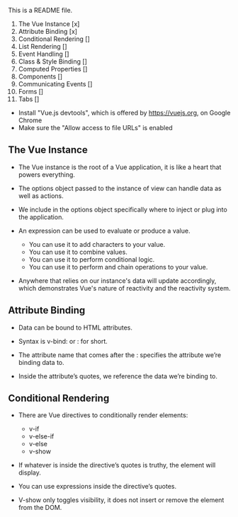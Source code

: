 This is a README file.

1. The Vue Instance [x]
2. Attribute Binding [x]
3. Conditional Rendering []
4. List Rendering []
5. Event Handling []
6. Class & Style Binding []
7. Computed Properties []
8. Components []
9. Communicating Events []
10. Forms []
11. Tabs []

- Install "Vue.js devtools", which is offered by https://vuejs.org, on Google Chrome
- Make sure the "Allow access to file URLs" is enabled

## The Vue Instance

- The Vue instance is the root of a Vue application, it is like a heart that powers everything.

- The options object passed to the instance of view can handle data as well as actions.

- We include in the options object specifically where to inject or plug into the application.

- An expression can be used to evaluate or produce a value.
  - You can use it to add characters to your value.
  - You can use it to combine values.
  - You can use it to perform conditional logic.
  - You can use it to perform and chain operations to your value.

- Anywhere that relies on our instance's data will update accordingly, which demonstrates Vue's nature of reactivity and the reactivity system.

## Attribute Binding

- Data can be bound to HTML attributes.

- Syntax is v-bind: or : for short.

- The attribute name that comes after the : specifies the attribute we’re binding data to.

- Inside the attribute’s quotes, we reference the data we’re binding to.

## Conditional Rendering

- There are Vue directives to conditionally render elements:
  - v-if
  - v-else-if
  - v-else
  - v-show
  
- If whatever is inside the directive’s quotes is truthy, the element will display.

- You can use expressions inside the directive’s quotes.

- V-show only toggles visibility, it does not insert or remove the element from the DOM.